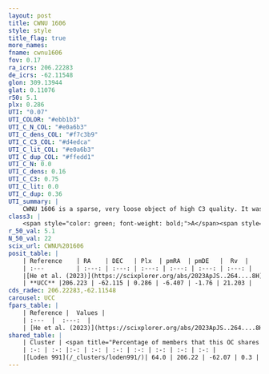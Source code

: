 ```yaml
---
layout: post
title: CWNU 1606
style: style
title_flag: true
more_names: 
fname: cwnu1606
fov: 0.17
ra_icrs: 206.22283
de_icrs: -62.11548
glon: 309.13944
glat: 0.11076
r50: 5.1
plx: 0.286
UTI: "0.07"
UTI_COLOR: "#ebb1b3"
UTI_C_N_COL: "#e0a6b3"
UTI_C_dens_COL: "#f7c3b9"
UTI_C_C3_COL: "#d4edca"
UTI_C_lit_COL: "#e0a6b3"
UTI_C_dup_COL: "#ffedd1"
UTI_C_N: 0.0
UTI_C_dens: 0.16
UTI_C_C3: 0.75
UTI_C_lit: 0.0
UTI_C_dup: 0.36
UTI_summary: |
    CWNU 1606 is a sparse, very loose object of high C3 quality. It was recently reported in the literature.<br><br><span style="color: #99180f; font-weight: bold;">Warning: </span>This is possibly a duplicated object, which shares a significant percentage of members with at least one previously reported entry.<br><br><span style="color: #99180f; font-weight: bold;">Warning: </span>contains less than 25 stars with <i>P>0.5</i> estimated.
class3: |
    <span style="color: green; font-weight: bold;">A</span><span style="color: #FFC300; font-weight: bold;">B</span>
r_50_val: 5.1
N_50_val: 22
scix_url: CWNU%201606
posit_table: |
    | Reference    | RA    | DEC   | Plx  | pmRA  | pmDE   |  Rv  |
    | :---         | :---: | :---: | :---: | :---: | :---: | :---: |
    |[He et al. (2023)](https://scixplorer.org/abs/2023ApJS..264....8H) | 206.247 | -62.109 | 0.293 | -6.419 | -1.757 | -53.62 |
    | **UCC** |206.223 | -62.115 | 0.286 | -6.407 | -1.76 | 21.203 | 
cds_radec: 206.22283,-62.11548
carousel: UCC
fpars_table: |
    | Reference |  Values |
    | :---  |  :---:  |
    | [He et al. (2023)](https://scixplorer.org/abs/2023ApJS..264....8H) | `A0=7.15, m-M=12.4, logAge=6.25` |
shared_table: |
    | Cluster | <span title="Percentage of members that this OC shares with the ones listed">%</span>   | RA   | DEC   | Plx   | pmRA  | pmDE  | Rv | UTI |
    | :-: | :-: |:-: | :-: | :-: | :-: | :-: | :-: | :-: |
    |[Loden 991](/_clusters/loden991/)| 64.0 | 206.22 | -62.07 | 0.3 | -6.39 | -1.77 | 21.2 |0.35 |
---
```

